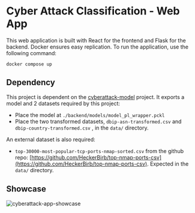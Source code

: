 # Cyber Attack Classification - Web App

This web application is built with React for the frontend and Flask for the backend. Docker ensures easy replication. To run the application, use the following command:

```
docker compose up
```

## Dependency

This project is dependent on the [cyberattack-model](https://github.com/dominicbraam/cyberattack-model) project. It exports a model and 2 datasets required by this project:

- Place the model at `./backend/models/model_pl_wrapper.pckl`
- Place the two transformed datasets, `dbip-asn-transformed.csv` and `dbip-country-transformed.csv` , in the `data/` directory.

An external dataset is also required:

- `top-30000-most-popular-tcp-ports-nmap-sorted.csv` from the github repo: [https://github.com/HeckerBirb/top-nmap-ports-csv](https://github.com/HeckerBirb/top-nmap-ports-csv). Expected in the `data/` directory.

## Showcase

![cyberattack-app-showcase](https://github.com/user-attachments/assets/1c1b71c8-2447-4b03-8942-6bf50355c7a1)
